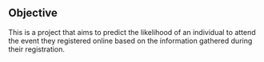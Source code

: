 ## Objective

This is a project that aims to predict the likelihood of an individual to attend the event they registered online based on the information gathered during their registration.
